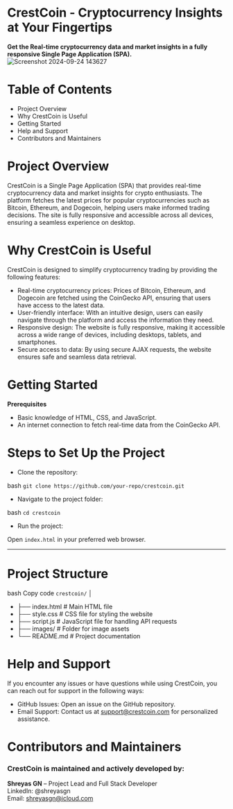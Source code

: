 # CrestCoin - Cryptocurrency Insights at Your Fingertips
**Get the Real-time cryptocurrency data and market insights in a fully responsive Single Page Application (SPA).**
![Screenshot 2024-09-24 143627](https://github.com/user-attachments/assets/1c889b6e-30a3-431a-a312-a09041e52a95)
# Table of Contents
* Project Overview
* Why CrestCoin is Useful
* Getting Started
* Help and Support
* Contributors and Maintainers

# Project Overview

CrestCoin is a Single Page Application (SPA) that provides real-time cryptocurrency data and market insights for crypto enthusiasts. The platform fetches the latest prices for popular cryptocurrencies such as Bitcoin, Ethereum, and Dogecoin, helping users make informed trading decisions. The site is fully responsive and accessible across all devices, ensuring a seamless experience on desktop.

# Why CrestCoin is Useful

CrestCoin is designed to simplify cryptocurrency trading by providing the following features:

* Real-time cryptocurrency prices: Prices of Bitcoin, Ethereum, and Dogecoin are fetched using the CoinGecko API, ensuring that users have access to the latest data.
* User-friendly interface: With an intuitive design, users can easily navigate through the platform and access the information they need.
* Responsive design: The website is fully responsive, making it accessible across a wide range of devices, including desktops, tablets, and smartphones.
* Secure access to data: By using secure AJAX requests, the website ensures safe and seamless data retrieval.

# Getting Started
**Prerequisites**<br/>
* Basic knowledge of HTML, CSS, and JavaScript.
* An internet connection to fetch real-time data from the CoinGecko API.

# Steps to Set Up the Project

* Clone the repository:

bash
```git clone https://github.com/your-repo/crestcoin.git```
* Navigate to the project folder:

bash
``` cd crestcoin ```
* Run the project:

Open ```index.html``` in your preferred web browser.

***
# Project Structure
bash
Copy code
```crestcoin/```
│
* ├── index.html      # Main HTML file
* ├── style.css       # CSS file for styling the website
* ├── script.js       # JavaScript file for handling API requests
* ├── images/         # Folder for image assets
* └── README.md       # Project documentation

# Help and Support
If you encounter any issues or have questions while using CrestCoin, you can reach out for support in the following ways:
* GitHub Issues: Open an issue on the GitHub repository.
* Email Support: Contact us at support@crestcoin.com for personalized assistance.
# Contributors and Maintainers
### CrestCoin is maintained and actively developed by: <br/>
**Shreyas GN** – Project Lead and Full Stack Developer <br/>
LinkedIn: @shreyasgn <br/>
Email: shreyasgn@icloud.com <br/>

